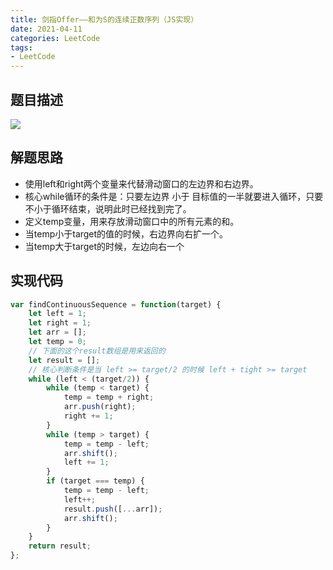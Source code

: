 ```yaml
---
title: 剑指Offer——和为S的连续正数序列（JS实现）
date: 2021-04-11
categories: LeetCode
tags: 
- LeetCode
---
```

## 题目描述
![](https://img-blog.csdnimg.cn/img_convert/e6cd56aed76951447dcf0c5c0bb76bd8.png)

## 解题思路
* 使用left和right两个变量来代替滑动窗口的左边界和右边界。
* 核心while循环的条件是：只要左边界 小于 目标值的一半就要进入循环，只要不小于循环结束，说明此时已经找到完了。
* 定义temp变量，用来存放滑动窗口中的所有元素的和。
* 当temp小于target的值的时候，右边界向右扩一个。
* 当temp大于target的时候，左边向右一个

## 实现代码
```js
var findContinuousSequence = function(target) {
    let left = 1;
    let right = 1;
    let arr = [];
    let temp = 0;
    // 下面的这个result数组是用来返回的
    let result = [];
    // 核心判断条件是当 left >= target/2 的时候 left + tight >= target
    while (left < (target/2)) {
        while (temp < target) {
            temp = temp + right;
            arr.push(right);
            right += 1;
        }
        while (temp > target) {
            temp = temp - left;
            arr.shift();
            left += 1;
        }
        if (target === temp) {
            temp = temp - left;
            left++;
            result.push([...arr]);
            arr.shift();
        }
    }
    return result;
};
```